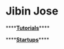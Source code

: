 # Jibin Jose

\*\*\*\*[**Tutorials**](tutorials/)\*\*\*\*

\*\*\*\*[**Startups**](startups/)\*\*\*\*

